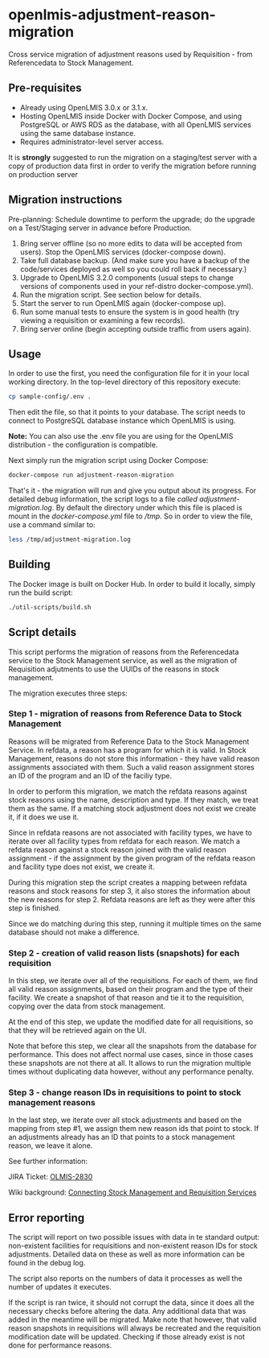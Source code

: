 # openlmis-adjustment-reason-migration

Cross service migration of adjustment reasons used by Requisition - from Referencedata to Stock Management.

## Pre-requisites 

* Already using OpenLMIS 3.0.x or 3.1.x.
* Hosting OpenLMIS inside Docker with Docker Compose, and using PostgreSQL or AWS RDS as the database, with all OpenLMIS services using the same database instance.
* Requires administrator-level server access.

It is **strongly** suggested to run the migration on a staging/test server with a copy of production data 
first in order to verify the migration before running on production server

## Migration instructions

Pre-planning: Schedule downtime to perform the upgrade; do the upgrade on a Test/Staging server in advance before Production.

1. Bring server offline (so no more edits to data will be accepted from users). Stop the OpenLMIS services (docker-compose down).
2. Take full database backup. (And make sure you have a backup of the code/services deployed as well so you could roll back if necessary.)
3. Upgrade to OpenLMIS 3.2.0 components (usual steps to change versions of components used in your ref-distro docker-compose.yml).
4. Run the migration script. See section below for details.
5. Start the server to run OpenLMIS again (docker-compose up).
6. Run some manual tests to ensure the system is in good health (try viewing a requisition or examining a few records).
7. Bring server online (begin accepting outside traffic from users again).


## Usage

In order to use the first, you need the configuration file for it in your local working directory.
In the top-level directory of this repository execute:

```bash
cp sample-config/.env .
```

Then edit the file, so that it points to your database. The script needs to
connect to PostgreSQL database instance which OpenLMIS is using.

**Note:** You can also use the .env file you are using for the OpenLMIS distribution - the configuration is compatible.

Next simply run the migration script using Docker Compose:

```bash
docker-compose run adjustment-reason-migration
```

That's it - the migration will run and give you output about its progress.
For detailed debug information, the script logs to a file *called adjustment-migration.log*.
By default the directory under which this file is placed is mount in the *docker-compose.yml* file
to */tmp*. So in order to view the file, use a command similar to:

```bash
less /tmp/adjustment-migration.log
```

## Building

The Docker image is built on Docker Hub. In order to build it locally, simply run the build script:

```bash
./util-scripts/build.sh
``` 

## Script details

This script performs the migration of reasons from the Referencedata service to the Stock Management service, as well
as the migration of Requisition adjutments to use the UUIDs of the reasons in stock management.

The migration executes three steps:

### Step 1 - migration of reasons from Reference Data to Stock Management

Reasons will be migrated from Reference Data to the Stock Management Service. In refdata, a reason has a program
for which it is valid. In Stock Management, reasons do not store this information - they have valid reason assignments
associated with them. Such a valid reason assignment stores an ID of the program and an ID of the faciliy type.

In order to perform this migration, we match the refdata reasons against stock reasons using the name, description
and type. If they match, we treat them as the same. If a matching stock adjustment does not exist we create it,
if it does we use it. 

Since in refdata reasons are not associated with facility types, we have to iterate over all facility types 
from refdata for each reason. We match a refdata reason against a stock reason joined with the valid reason 
assignment - if the assignment by the given program of the refdata reason and facility type does not exist, 
we create it.  

During this migration step the script creates a mapping between refdata reasons and stock reasons for step 3,
it also stores the information about the new reasons for step 2. Refdata reasons are left as they were after
this step is finished.

Since we do matching during this step, running it multiple times on the same database should not make a
difference.

### Step 2 - creation of valid reason lists (snapshots) for each requisition

In this step, we iterate over all of the requisitions. For each of them, we find all valid reason assignments,
based on their program and the type of their facility. We create a snapshot of that reason and tie it to the
requisition, copying over the data from stock management.

At the end of this step, we update the modified date for all requisitions, so that they will be retrieved again
on the UI.

Note that before this step, we clear all the snapshots from the database for performance. This does not affect
normal use cases, since in those cases these snapshots are not there at all. It allows to run the migration
multiple times without duplicating data however, without any performance penalty.

### Step 3 - change reason IDs in requisitions to point to stock management reasons

In the last step, we iterate over all stock adjustments and based on the mapping from step #1, we assign them
new reason ids that point to stock. If an adjustments already has an ID that points to a stock management
reason, we leave it alone.

See further information: 

JIRA Ticket: [OLMIS-2830](https://openlmis.atlassian.net/browse/OLMIS-2830)

Wiki background: [Connecting Stock Management and Requisition Services](https://openlmis.atlassian.net/wiki/spaces/OP/pages/114234797/Connecting+Stock+Management+and+Requisition+Services)

## Error reporting

The script will report on two possible issues with data in te standard output: non-existent facilities for 
requisitions and non-existent reason IDs for stock adjustments. Detailed data on these as well as more information
can be found in the debug log.

The script also reports on the numbers of data it processes as well the number of updates it executes.

If the script is ran twice, it should not corrupt the data, since it does all the necessary checks before
altering the data. Any additional data that was added in the meantime will be migrated. Make note that however,
that valid reason snapshots in requisitions will always be recreated and the requisition modification date 
will be updated. Checking if those already exist is not done for performance reasons.
